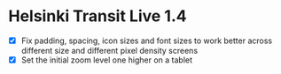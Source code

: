 Helsinki Transit Live 1.4
=========================

* [x] Fix padding, spacing, icon sizes and font sizes to work better
      across different size and different pixel density screens
* [x] Set the initial zoom level one higher on a tablet

